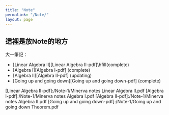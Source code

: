 ```yaml
---
title: "Note"
permalink: "/Note/"
layout: page
---
```


## 這裡是放Note的地方

大一筆記：

+  [Linear Algebra II][Linear Algebra II-pdf]\hfill(complete)
+  [Algebra I][Algebra I-pdf] (complete)
+  [Algebra II][Algebra II-pdf] (updating)
+  [Going up and going down][Going up and going down-pdf] (complete)


[Linear Algebra II-pdf]:/Note-1/Minerva notes Linear Algebra II.pdf
[Algebra I-pdf]:/Note-1/Minerva notes Algebra I.pdf
[Algebra II-pdf]:/Note-1/Minerva notes Algebra II.pdf
[Going up and going down-pdf]:/Note-1/Going up and going down Theorem.pdf
